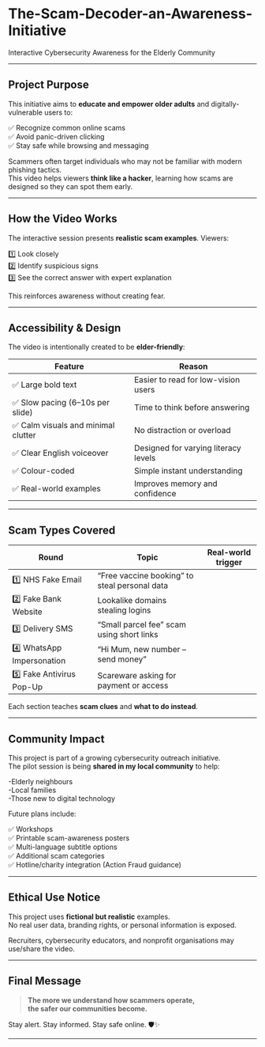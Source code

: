 # The-Scam-Decoder-an-Awareness-Initiative

Interactive Cybersecurity Awareness for the Elderly Community  

---

## Project Purpose

This initiative aims to **educate and empower older adults** and digitally-vulnerable users to:

✅ Recognize common online scams  
✅ Avoid panic-driven clicking  
✅ Stay safe while browsing and messaging  

Scammers often target individuals who may not be familiar with modern phishing tactics.  
This video helps viewers **think like a hacker**, learning how scams are designed so they can spot them early.

---

## How the Video Works

The interactive session presents **realistic scam examples**. Viewers:

1️⃣ Look closely  
2️⃣ Identify suspicious signs  
3️⃣ See the correct answer with expert explanation  

This reinforces awareness without creating fear.

---

## Accessibility & Design

The video is intentionally created to be **elder-friendly**:

| Feature | Reason |
|--------|--------|
| ✅ Large bold text | Easier to read for low-vision users |
| ✅ Slow pacing (6–10s per slide) | Time to think before answering |
| ✅ Calm visuals and minimal clutter | No distraction or overload |
| ✅ Clear English voiceover | Designed for varying literacy levels |
| ✅ Colour-coded | Simple instant understanding |
| ✅ Real-world examples | Improves memory and confidence |

---

## Scam Types Covered

| Round | Topic | Real-world trigger |
|------|------|------------------|
| 1️⃣ NHS Fake Email | “Free vaccine booking” to steal personal data |
| 2️⃣ Fake Bank Website | Lookalike domains stealing logins |
| 3️⃣ Delivery SMS | “Small parcel fee” scam using short links |
| 4️⃣ WhatsApp Impersonation | “Hi Mum, new number – send money” |
| 5️⃣ Fake Antivirus Pop-Up | Scareware asking for payment or access |

Each section teaches **scam clues** and **what to do instead**.

---

## Community Impact

This project is part of a growing cybersecurity outreach initiative.  
The pilot session is being **shared in my local community** to help:

-Elderly neighbours  
-Local families  
-Those new to digital technology  

Future plans include:

✅ Workshops  
✅ Printable scam-awareness posters  
✅ Multi-language subtitle options  
✅ Additional scam categories  
✅ Hotline/charity integration (Action Fraud guidance)

---

## Ethical Use Notice

This project uses **fictional but realistic** examples.  
No real user data, branding rights, or personal information is exposed.

Recruiters, cybersecurity educators, and nonprofit organisations may use/share the video.

---

## Final Message

> **The more we understand how scammers operate,  
> the safer our communities become.**

Stay alert. Stay informed. Stay safe online. 🛡️✨

---

